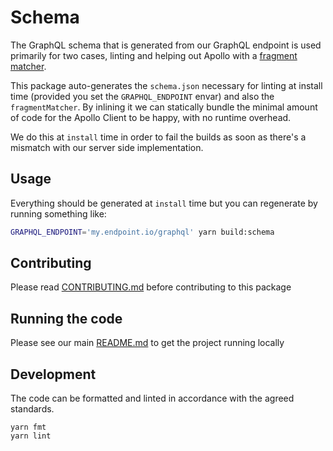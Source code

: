 # Schema

The GraphQL schema that is generated from our GraphQL endpoint is used primarily
for two cases, linting and helping out Apollo with a
[fragment matcher](https://www.apollographql.com/docs/react/advanced/fragments.html#fragment-matcher).

This package auto-generates the `schema.json` necessary for linting at install
time (provided you set the `GRAPHQL_ENDPOINT` envar) and also the
`fragmentMatcher`. By inlining it we can statically bundle the minimal amount of
code for the Apollo Client to be happy, with no runtime overhead.

We do this at `install` time in order to fail the builds as soon as there's a
mismatch with our server side implementation.

## Usage

Everything should be generated at `install` time but you can regenerate by
running something like:

```bash
GRAPHQL_ENDPOINT='my.endpoint.io/graphql' yarn build:schema
```

## Contributing

Please read [CONTRIBUTING.md](./CONTRIBUTING.md) before contributing to this
package

## Running the code

Please see our main [README.md](../README.md) to get the project running locally

## Development

The code can be formatted and linted in accordance with the agreed standards.

```
yarn fmt
yarn lint
```
